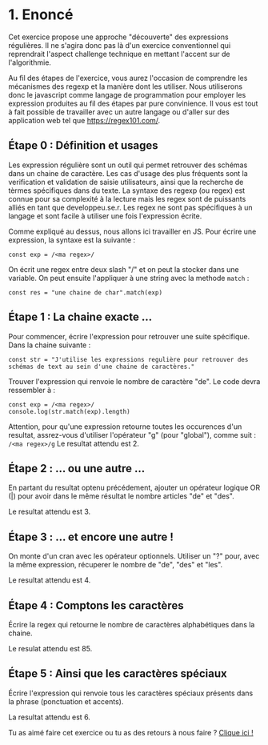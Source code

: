 # 1. Enoncé

Cet exercice propose une approche "découverte" des expressions régulières.
Il ne s'agira donc pas là d'un exercice conventionnel qui reprendrait l'aspect challenge technique en mettant l'accent sur de l'algorithmie.

Au fil des étapes de l'exercice, vous aurez l'occasion de comprendre les mécanismes des regexp et la manière dont les utiliser. Nous utiliserons donc le javascript comme langage de programmation pour employer les expression produites au fil des étapes par pure convinience. Il vous est tout à fait possible de travailler avec un autre langage ou d'aller sur des application web tel que https://regex101.com/.

## Étape 0 : Définition et usages

Les expression régulière sont un outil qui permet retrouver des schémas dans un chaine de caractère.
Les cas d'usage des plus fréquents sont la verification et validation de saisie utilisateurs, ainsi que la recherche de tèrmes spécifiques dans du texte.
La syntaxe des regexp (ou regex) est connue pour sa complexité à la lecture mais les regex sont de puissants alliés en tant que developpeu.se.r.
Les regex ne sont pas spécifiques à un langage et sont facile à utiliser une fois l'expression écrite.

Comme expliqué au dessus, nous allons ici travailler en JS.
Pour écrire une expression, la syntaxe est la suivante :

```
const exp = /<ma regex>/

```

On écrit une regex entre deux slash "/" et on peut la stocker dans une variable.
On peut ensuite l'appliquer à une string avec la methode `match` :

```
const res = "une chaine de char".match(exp)

```

## Étape 1 : La chaine exacte ...

Pour commencer, écrire l'expression pour retrouver une suite spécifique.
Dans la chaine suivante :

```
const str = "J'utilise les expressions regulière pour retrouver des schémas de text au sein d'une chaine de caractères."

```

Trouver l'expression qui renvoie le nombre de caractère "de".
Le code devra ressembler à :

```
const exp = /<ma regex>/
console.log(str.match(exp).length)

```

Attention, pour qu'une expression retourne toutes les occurences d'un resultat, assrez-vous d'utiliser l'opérateur "g" (pour "global"), comme suit : `/<ma regex>/g`
Le resultat attendu est 2.

## Étape 2 : ... ou une autre ...

En partant du resultat optenu précédement, ajouter un opérateur logique OR (|) pour avoir dans le même résultat le nombre articles "de" et "des".

Le resultat attendu est 3.

## Étape 3 : ... et encore une autre !

On monte d'un cran avec les opérateur optionnels. Utiliser un "?" pour, avec la même expression, récuperer le nombre de "de", "des" et "les".

Le resultat attendu est 4.

## Étape 4 : Comptons les caractères

Écrire la regex qui retourne le nombre de caractères alphabétiques dans la chaine.

Le resulat attendu est 85.

## Étape 5 : Ainsi que les caractères spéciaux

Écrire l'expression qui renvoie tous les caractères spéciaux présents dans la phrase (ponctuation et accents).

La resultat attendu est 6.

Tu as aimé faire cet exercice ou tu as des retours à nous faire ? [Clique ici !](https://airtable.com/appXbfdqY0iZhnZgd/shrbWiQDMsH63nsj4)

